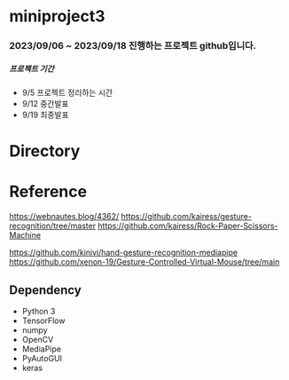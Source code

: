 # miniproject3
### 2023/09/06 ~ 2023/09/18 진행하는 프로젝트 github입니다. 
##### 프로젝트 기간
* 9/5 프로젝트 정리하는 시간
* 9/12 중간발표
* 9/19 최종발표

# Directory


# Reference
https://webnautes.blog/4362/
https://github.com/kairess/gesture-recognition/tree/master
https://github.com/kairess/Rock-Paper-Scissors-Machine

https://github.com/kinivi/hand-gesture-recognition-mediapipe
https://github.com/xenon-19/Gesture-Controlled-Virtual-Mouse/tree/main

## Dependency
- Python 3
- TensorFlow 
- numpy
- OpenCV
- MediaPipe
- PyAutoGUI
- keras
